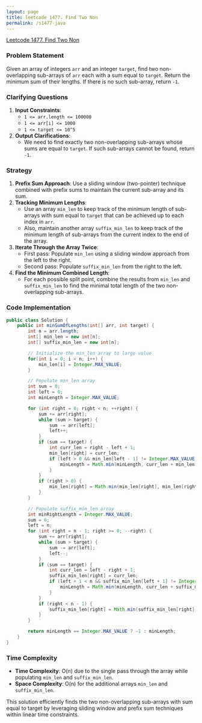 ```yaml
---
layout: page
title: leetcode 1477. Find Two Non
permalink: /s1477-java
---
```

[Leetcode 1477. Find Two Non](https://algoadvance.github.io/algoadvance/l1477)
### Problem Statement
Given an array of integers `arr` and an integer `target`, find two non-overlapping sub-arrays of `arr` each with a sum equal to `target`. Return the minimum sum of their lengths. If there is no such sub-array, return `-1`.

### Clarifying Questions
1. **Input Constraints**: 
   - `1 <= arr.length <= 100000`
   - `1 <= arr[i] <= 1000`
   - `1 <= target <= 10^5`
2. **Output Clarifications**:
   - We need to find exactly two non-overlapping sub-arrays whose sums are equal to `target`. If such sub-arrays cannot be found, return `-1`.

### Strategy
1. **Prefix Sum Approach**: Use a sliding window (two-pointer) technique combined with prefix sums to maintain the current sub-array and its sum.
2. **Tracking Minimum Lengths**:
   - Use an array `min_len` to keep track of the minimum length of sub-arrays with sum equal to `target` that can be achieved up to each index in `arr`.
   - Also, maintain another array `suffix_min_len` to keep track of the minimum length of sub-arrays from the current index to the end of the array.
3. **Iterate Through the Array Twice**:
   - First pass: Populate `min_len` using a sliding window approach from the left to the right.
   - Second pass: Populate `suffix_min_len` from the right to the left.
4. **Find the Minimum Combined Length**:
   - For each possible split point, combine the results from `min_len` and `suffix_min_len` to find the minimal total length of the two non-overlapping sub-arrays.

### Code Implementation

```java
public class Solution {
    public int minSumOfLengths(int[] arr, int target) {
        int n = arr.length;
        int[] min_len = new int[n];
        int[] suffix_min_len = new int[n];

        // Initialize the min_len array to large value
        for(int i = 0; i < n; i++) {
            min_len[i] = Integer.MAX_VALUE;
        }

        // Populate min_len array
        int sum = 0;
        int left = 0;
        int minLength = Integer.MAX_VALUE;

        for (int right = 0; right < n; ++right) {
            sum += arr[right];
            while (sum > target) {
                sum -= arr[left];
                left++;
            }
            if (sum == target) {
                int curr_len = right - left + 1;
                min_len[right] = curr_len;
                if (left > 0 && min_len[left - 1] != Integer.MAX_VALUE) {
                    minLength = Math.min(minLength, curr_len + min_len[left - 1]);
                }
            }
            if (right > 0) {
                min_len[right] = Math.min(min_len[right], min_len[right - 1]);
            }
        }

        // Populate suffix_min_len array
        int minRightLength = Integer.MAX_VALUE;
        sum = 0;
        left = n;
        for (int right = n - 1; right >= 0; --right) {
            sum += arr[right];
            while (sum > target) {
                sum -= arr[left];
                left--;
            }
            if (sum == target) {
                int curr_len = left - right + 1;
                suffix_min_len[right] = curr_len;
                if (left + 1 < n && suffix_min_len[left + 1] != Integer.MAX_VALUE) {
                    minLength = Math.min(minLength, curr_len + suffix_min_len[left + 1]);
                }
            }
            if (right < n - 1) {
                suffix_min_len[right] = Math.min(suffix_min_len[right], suffix_min_len[right + 1]);
            }
        }

        return minLength == Integer.MAX_VALUE ? -1 : minLength;
    }
}
```

### Time Complexity
- **Time Complexity**: O(n) due to the single pass through the array while populating `min_len` and `suffix_min_len`.
- **Space Complexity**: O(n) for the additional arrays `min_len` and `suffix_min_len`.

This solution efficiently finds the two non-overlapping sub-arrays with sum equal to target by leveraging sliding window and prefix sum techniques within linear time constraints.